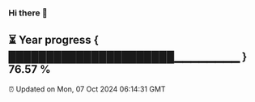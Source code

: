 ### Hi there 👋
⏳ Year progress { ██████████████████████▁▁▁▁▁▁▁▁ } 76.57 %
---
⏰ Updated on Mon, 07 Oct 2024 06:14:31 GMT

